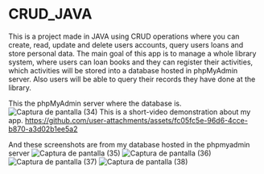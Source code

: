 # CRUD_JAVA
This is a project made in JAVA using CRUD operations where you can create, read, update and delete users accounts, query users loans and store personal data.
The main goal of this app is to manage a whole library system, where users can loan books and they can register their activities, which activities will be stored into a database
hosted in phpMyAdmin server. Also users will be able to query their records they have done at the library.

This the phpMyAdmin server where the database is.
![Captura de pantalla (34)](https://github.com/user-attachments/assets/d27eef22-50da-439a-8b93-c6d1292ac17e)
This is a short-video demonstration about my app.
https://github.com/user-attachments/assets/fc05fc5e-96d6-4cce-b870-a3d02b1ee5a2



And these screenshots are from my database hosted in the phpmyadmin server
![Captura de pantalla (35)](https://github.com/user-attachments/assets/17947b7f-ec65-4195-bf38-43434ce0e892)
![Captura de pantalla (36)](https://github.com/user-attachments/assets/8740345f-795b-40ca-a393-0d968d086292)
![Captura de pantalla (37)](https://github.com/user-attachments/assets/bc0cda3f-3855-438a-91d8-2237fdce5f1e)
![Captura de pantalla (38)](https://github.com/user-attachments/assets/b71c7c1b-65c3-4c64-b7f5-a7e7c1494492)
